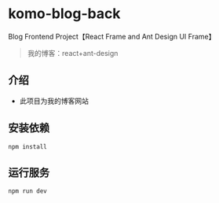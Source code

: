 # komo-blog-back

Blog Frontend Project【React Frame and Ant Design UI Frame】

> 我的博客：react+ant-design

## 介绍

- 此项目为我的博客网站

## 安装依赖

```shell
npm install
```

## 运行服务

```shell
npm run dev
```
